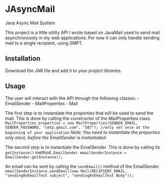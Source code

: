 # JAsyncMail
 Java Async Mail System

 This project is a little utility API I wrote based on JavaMail used to send mail asynchronously in my web applications.
 For now it can only handle sending mail to a single recipient, using SMPT.

## Installation

 Download the JAR file and add it to your project libraries.  

## Usage

 The user will interact with the API through the following classes:
    - EmailSender
    - MailProperties
    - Mail

 The first step is to instantiate the properties that will be used to send the mail. This is done by calling the constructor of the MailProperties class.
 `MailProperties properties = new MailProperties(SENDER_EMAIL, SENDER_PASSWORD, "smtp.gmail.com", "587"); //only set once at the beginning of your application` 
 *Note: You need to instantiate the properties only once, before the EmailSender is instantiated.*

 The second step is to instantiate the EmailSender. This is done by calling its `getInstance()` method.
 `EmailSender emailSenderInstance = EmailSender.getInstance();`

 An email can be sent by calling the `sendEmail()` method of the EmailSender.
 `emailSenderInstance.sendEmail(new Mail(RECIPIENT_EMAIL, "sendingAnEmailTest subject", "sendingAnEmailTest Body"));`